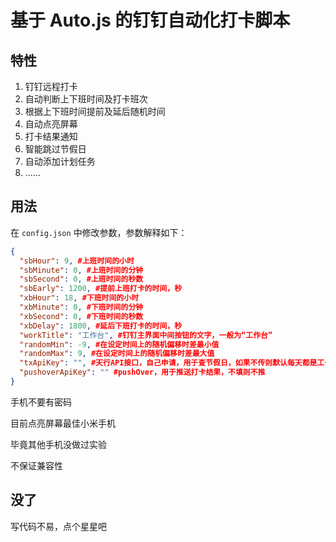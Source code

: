 # 基于 Auto.js 的钉钉自动化打卡脚本

## 特性

1. 钉钉远程打卡
2. 自动判断上下班时间及打卡班次
2. 根据上下班时间提前及延后随机时间
3. 自动点亮屏幕
4. 打卡结果通知
5. 智能跳过节假日
6. 自动添加计划任务
7. ......

## 用法

在 `config.json` 中修改参数，参数解释如下：

```json
{
  "sbHour": 9, #上班时间的小时
  "sbMinute": 0, #上班时间的分钟
  "sbSecond": 0, #上班时间的秒数
  "sbEarly": 1200, #提前上班打卡的时间，秒
  "xbHour": 18, #下班时间的小时
  "xbMinute": 0, #下班时间的分钟
  "xbSecond": 0, #下班时间的秒数
  "xbDelay": 1800, #延后下班打卡的时间，秒
  "workTitle": "工作台", #钉钉主界面中间按钮的文字，一般为“工作台”
  "randomMin": -9, #在设定时间上的随机偏移时差最小值
  "randomMax": 9, #在设定时间上的随机偏移时差最大值
  "txApiKey": "", #天行API接口，自己申请，用于查节假日，如果不传则默认每天都是工作日
  "pushoverApiKey": "" #pushOver，用于推送打卡结果，不填则不推
}
```

手机不要有密码

目前点亮屏幕最佳小米手机

毕竟其他手机没做过实验

不保证兼容性

## 没了

写代码不易，点个星星吧
